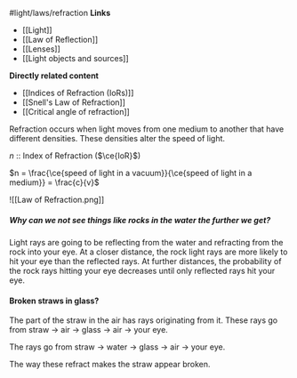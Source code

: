 #light/laws/refraction
**Links**
- [[Light]] 
- [[Law of Reflection]] 
- [[Lenses]] 
- [[Light objects and sources]] 

**Directly related content**
- [[Indices of Refraction (IoRs)]] 
- [[Snell's Law of Refraction]] 
- [[Critical angle of refraction]] 


Refraction occurs when light moves from one medium to another that have different densities. These densities alter the speed of light.

$n$ :: Index of Refraction ($\ce{IoR}$)

$n = \frac{\ce{speed of light in a vacuum}}{\ce{speed of light in a medium}} = \frac{c}{v}$

![[Law of Refraction.png]]


##### Why can we not see things like rocks in the water the further we get?
Light rays are going to be reflecting from the water and refracting from the rock into your eye.
At a closer distance, the rock light rays are more likely to hit your eye than the reflected rays.
At further distances, the probability of the rock rays hitting your eye decreases until only reflected rays hit your eye.  


#### Broken straws in glass?
The part of the straw in the air has rays originating from it. These rays go from straw -> air -> glass -> air -> your eye.

The rays go from straw -> water -> glass -> air -> your eye.

The way these refract makes the straw appear broken.